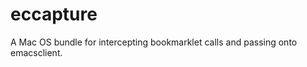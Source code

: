 eccapture
=========

A Mac OS bundle for intercepting bookmarklet calls and passing onto emacsclient.

